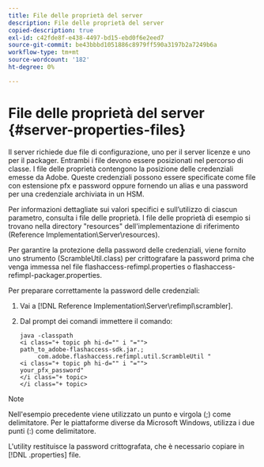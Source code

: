 ```yaml
---
title: File delle proprietà del server
description: File delle proprietà del server
copied-description: true
exl-id: c42fde8f-e438-4497-bd15-ebd0f6e2eed7
source-git-commit: be43bbbd1051886c8979ff590a3197b2a7249b6a
workflow-type: tm+mt
source-wordcount: '182'
ht-degree: 0%

---
```


# File delle proprietà del server {#server-properties-files}

Il server richiede due file di configurazione, uno per il server licenze e uno per il packager. Entrambi i file devono essere posizionati nel percorso di classe. I file delle proprietà contengono la posizione delle credenziali emesse da Adobe. Queste credenziali possono essere specificate come file con estensione pfx e password oppure fornendo un alias e una password per una credenziale archiviata in un HSM.

Per informazioni dettagliate sui valori specifici e sull’utilizzo di ciascun parametro, consulta i file delle proprietà. I file delle proprietà di esempio si trovano nella directory &quot;resources&quot; dell&#39;implementazione di riferimento (Reference Implementation\Server\resources).

Per garantire la protezione della password delle credenziali, viene fornito uno strumento (ScrambleUtil.class) per crittografare la password prima che venga immessa nel file flashaccess-refimpl.properties o flashaccess-refimpl-packager.properties.

Per preparare correttamente la password delle credenziali:

1. Vai a [!DNL Reference Implementation\Server\refimpl\scrambler].
1. Dal prompt dei comandi immettere il comando:

   ```
   java -classpath  
   <i class="+ topic ph hi-d="" i "="">
   path_to_adobe-flashaccess-sdk.jar.; 
        com.adobe.flashaccess.refimpl.util.ScrambleUtil " 
   <i class="+ topic ph hi-d="" i "="">
   your_pfx_password" 
   </i class="+ topic> 
   </i class="+ topic>
   ```

>[!NOTE]
>
>Nell&#39;esempio precedente viene utilizzato un punto e virgola (;) come delimitatore. Per le piattaforme diverse da Microsoft Windows, utilizza i due punti (:) come delimitatore.

L&#39;utility restituisce la password crittografata, che è necessario copiare in [!DNL .properties] file.
